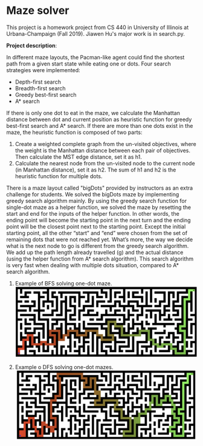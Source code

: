 # Maze solver

This project is a homework project from CS 440 in University of Illinois at Urbana-Champaign (Fall 2019). 
Jiawen Hu's major work is in search.py. 

**Project description**:

In different maze layouts, the Pacman-like agent could find the shortest path from a given start state while eating one or dots. Four search strategies were implemented:
- Depth-first search
- Breadth-first search
- Greedy best-first search
- A* search

If there is only one dot to eat in the maze, we calculate the Manhattan distance between dot and current position as heuristic function for greedy best-first search and A* search. 
If there are more than one dots exist in the maze, the heuristic function is composed of two parts:
1. Create a weighted complete graph from the un-visited objectives, where the weight is the Manhattan distance between each pair of objectives. Then calculate the MST edge distance, set it as h1.
2. Calculate the nearest node from the un-visited node to the current node (in Manhattan distance), set it as h2.
The sum of h1 and h2 is the heuristic function for multiple dots.

There is a maze layout called "bigDots" provided by instructors as an extra challenge for students. We solved the bigDots maze by implementing greedy search algorithm mainly. By using the greedy search function for single-dot maze as a helper function, we solved the maze by resetting the start and end for the inputs of the helper function. In other words, the ending point will become the starting point in the next turn and the ending point will be the closest point next to the starting point. Except the initial starting point, all the other “start” and “end” were chosen from the set of remaining dots that were not reached yet. What’s more, the way we decide what is the next node to go is different from the greedy search algorithm. We add up the path length already travelled (g) and the actual distance (using the helper function from A* search algorithm). This search algorithm is very fast when dealing with multiple dots situation, compared to A* search algorithm.

1. Example of BFS solving one-dot maze.
![atl text](https://github.com/hujiawennn/Maze-solver/blob/master/Screen%20Shot%202019-03-01%20at%209.23.10%20PM.png)

2. Example o DFS solving one-dot mazes.
![atl text](https://github.com/hujiawennn/Maze-solver/blob/master/Screen%20Shot%202019-03-01%20at%209.24.33%20PM.png)
